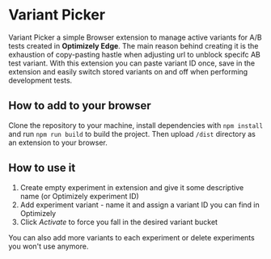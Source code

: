 # Variant Picker

Variant Picker a simple Browser extension to manage active variants for A/B tests created in **Optimizely Edge**. The main reason behind creating it is the exhaustion of copy-pasting hastle when adjusting url to unblock specifc AB test variant. With this extension you can paste variant ID once, save in the extension and easily switch stored variants on and off when performing development tests.

## How to add to your browser
Clone the repository to your machine, install dependencies with `npm install` and run `npm run build` to build the project. Then upload `/dist` directory as an extension to your browser.

## How to use it
1. Create empty experiment in extension and give it some descriptive name (or Optimizely experiment ID)
2. Add experiment variant - name it and assign a variant ID you can find in Optimizely
3. Click _Activate_ to force you fall in the desired variant bucket

You can also add more variants to each experiment or delete experiments you won't use anymore.
